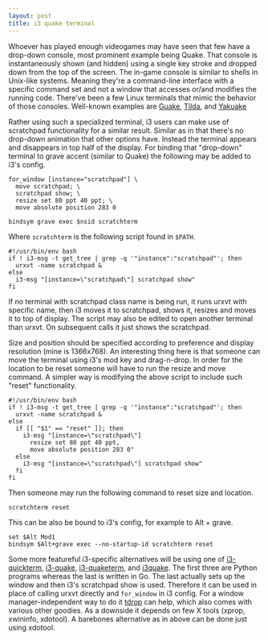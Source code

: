 ```yaml
---
layout: post
title: i3 quake terminal
---
```

Whoever  has played  enough videogames  may have  seen that  few have  a
drop-down console, most prominent example  being Quake.  That console is
instantaneously shown (and hidden) using a single key stroke and dropped
down from  the top  of the  screen.  The in-game  console is  similar to
shells in  Unix-like systems.  Meaning they're  a command-line interface
with  a specific  command  set and  not a  window  that accesses  or/and
modifies the  running code.   There've been a  few Linux  terminals that
mimic the behavior of those  consoles.  Well-known examples are [Guake],
[Tilda], and [Yakuake]

Rather  using such  a specialized  terminal, i3  users can  make use  of
scratchpad  functionality for  a  similar result.   Similar  as in  that
there's no  drop-down animation  that other  options have.   Instead the
terminal appears and disappears in top half of the display.  For binding
that  "drop-down"  terminal  to  grave accent  (similar  to  Quake)  the
following may be added to i3's config.

```
for_window [instance="scratchpad"] \
  move scratchpad; \
  scratchpad show; \
  resize set 80 ppt 40 ppt; \
  move absolute position 283 0

bindsym grave exec $nsid scratchterm
```

Where `scratchterm` is the following script found in `$PATH`.

```
#!/usr/bin/env bash
if ! i3-msg -t get_tree | grep -q '"instance":"scratchpad"'; then
  urxvt -name scratchpad &
else
  i3-msg "[instance=\"scratchpad\"] scratchpad show"
fi
```

If no  terminal with scratchpad class  name is being run,  it runs urxvt
with specific  name, then i3 moves  it to scratchpad, shows  it, resizes
and moves it to  top of display.  The script may also  be edited to open
another  terminal than  urxvt.  On  subsequent calls  it just  shows the
scratchpad.

Size  and  position should  be  specified  according to  preference  and
display resolution  (mine is  1366x768).  An  interesting thing  here is
that someone can  move the terminal using i3's mod  key and drag-n-drop.
In order  for the  location to  be reset  someone will  have to  run the
resize and move command.  A simpler way is modifying the above script to
include such "reset" functionality.

```
#!/usr/bin/env bash
if ! i3-msg -t get_tree | grep -q '"instance":"scratchpad"'; then
  urxvt -name scratchpad &
else
  if [[ "$1" == "reset" ]]; then
    i3-msg "[instance=\"scratchpad\"]
      resize set 80 ppt 40 ppt,
      move absolute position 283 0"
  else
    i3-msg "[instance=\"scratchpad\"] scratchpad show"
  fi
fi
```

Then someone may run the following command to reset size and location.

```
scratchterm reset
```

This can be also be bound to i3's config, for example to Alt + grave.

```
set $Alt Mod1
bindsym $Alt+grave exec --no-startup-id scratchterm reset
```

Some  more featureful  i3-specific  alternatives will  be  using one  of
[i3-quickterm],  [i3-quake], [i3-quaketerm],  and [i3quake].   The first
three are Python  programs whereas the last is written  in Go.  The last
actually  sets up  the window  and then  i3's scratchpad  show is  used.
Therefore  it  can be  used  in  place  of  calling urxvt  directly  and
`for_window` in i3  config.  For a window manager-independent  way to do
it [tdrop] can help, which also  comes with various other goodies.  As a
downside  it depends  on  few  X tools  (xprop,  xwininfo, xdotool).   A
barebones alternative as in above can be done just using xdotool.

[Guake]: http://guake-project.org/
[Tilda]: https://github.com/lanoxx/tilda
[Yakuake]: https://invent.kde.org/utilities/yakuake
[tdrop]: https://github.com/noctuid/tdrop
[i3-quickterm]: https://github.com/lbonn/i3-quickterm
[i3-quake]: https://github.com/NearHuscarl/i3-quake
[i3-quaketerm]: https://github.com/gawen947/i3-quaketerm
[i3quake]: https://hg.sr.ht/~ser/i3quake
